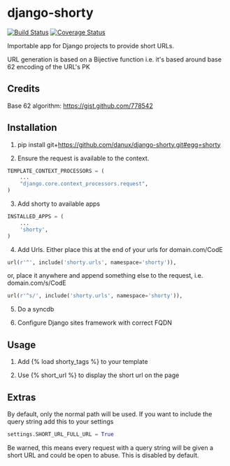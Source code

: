 # django-shorty

[![Build Status](https://travis-ci.org/danux/django-shorty.svg)](https://travis-ci.org/danux/django-shorty)
[![Coverage Status](https://coveralls.io/repos/danux/django-shorty/badge.svg?branch=master&service=github)](https://coveralls.io/github/danux/django-shorty?branch=master)

Importable app for Django projects to provide short URLs.

URL generation is based on a Bijective function i.e. it's based around base 62 encoding of the URL's PK

## Credits

Base 62 algorithm:  https://gist.github.com/778542

## Installation

1. pip install git+https://github.com/danux/django-shorty.git#egg=shorty

2. Ensure the request is available to the context.
```python
TEMPLATE_CONTEXT_PROCESSORS = (
    ...
    "django.core.context_processors.request",
)
```

3. Add shorty to available apps
```python
INSTALLED_APPS = (
    ...
    'shorty',
)
```

4. Add Urls. Either place this at the end of your urls for domain.com/CodE
```python
url(r'^', include('shorty.urls', namespace='shorty')),
```
or, place it anywhere and append something else to the request, i.e. domain.com/s/CodE
```python
url(r'^s/', include('shorty.urls', namespace='shorty')),
```

5. Do a syncdb

6. Configure Django sites framework with correct FQDN

## Usage

1. Add {% load shorty_tags %} to your template

2. Use {% short_url %} to display the short url on the page

## Extras

By default, only the normal path will be used. If you want to include the query string add this to your settings
```python
settings.SHORT_URL_FULL_URL = True
```

Be warned, this means every request with a query string will be given a short URL and could be open to abuse. This is disabled by default.
